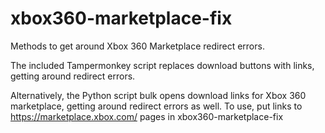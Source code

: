 # xbox360-marketplace-fix
 Methods to get around Xbox 360 Marketplace redirect errors.

The included Tampermonkey script replaces download buttons with links, getting around redirect errors.

Alternatively, the Python script bulk opens download links for Xbox 360 marketplace, getting around redirect errors as well.
To use, put links to https://marketplace.xbox.com/ pages in xbox360-marketplace-fix